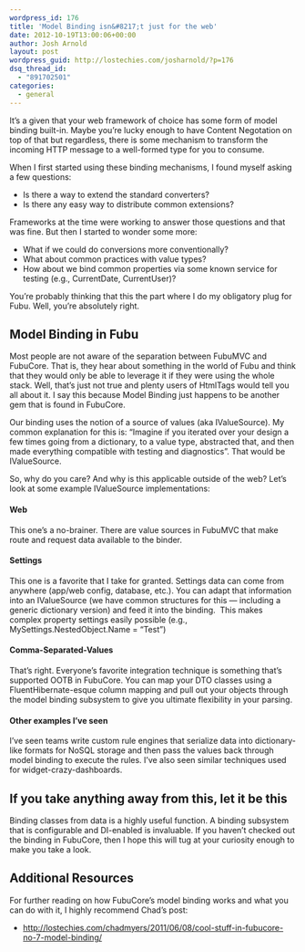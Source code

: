 ```yaml
---
wordpress_id: 176
title: 'Model Binding isn&#8217;t just for the web'
date: 2012-10-19T13:00:06+00:00
author: Josh Arnold
layout: post
wordpress_guid: http://lostechies.com/josharnold/?p=176
dsq_thread_id:
  - "891702501"
categories:
  - general
---
```

It&#8217;s a given that your web framework of choice has some form of model binding built-in. Maybe you&#8217;re lucky enough to have Content Negotation on top of that but regardless, there is some mechanism to transform the incoming HTTP message to a well-formed type for you to consume.

When I first started using these binding mechanisms, I found myself asking a few questions:

  * Is there a way to extend the standard converters?
  * Is there any easy way to distribute common extensions?

Frameworks at the time were working to answer those questions and that was fine. But then I started to wonder some more:

  * What if we could do conversions more conventionally?
  * What about common practices with value types?
  * How about we bind common properties via some known service for testing (e.g., CurrentDate, CurrentUser)?

You&#8217;re probably thinking that this the part where I do my obligatory plug for Fubu. Well, you&#8217;re absolutely right.

## Model Binding in Fubu

Most people are not aware of the separation between FubuMVC and FubuCore. That is, they hear about something in the world of Fubu and think that they would only be able to leverage it if they were using the whole stack. Well, that&#8217;s just not true and plenty users of HtmlTags would tell you all about it. I say this because Model Binding just happens to be another gem that is found in FubuCore.

Our binding uses the notion of a source of values (aka IValueSource). My common explanation for this is: &#8220;Imagine if you iterated over your design a few times going from a dictionary, to a value type, abstracted that, and then made everything compatible with testing and diagnostics&#8221;. That would be IValueSource.

So, why do you care? And why is this applicable outside of the web? Let&#8217;s look at some example IValueSource implementations:

#### Web

This one&#8217;s a no-brainer. There are value sources in FubuMVC that make route and request data available to the binder.

#### Settings

This one is a favorite that I take for granted. Settings data can come from anywhere (app/web config, database, etc.). You can adapt that information into an IValueSource (we have common structures for this &#8212; including a generic dictionary version) and feed it into the binding.  This makes complex property settings easily possible (e.g., MySettings.NestedObject.Name = &#8220;Test&#8221;)

#### Comma-Separated-Values

That&#8217;s right. Everyone&#8217;s favorite integration technique is something that&#8217;s supported OOTB in FubuCore. You can map your DTO classes using a FluentHibernate-esque column mapping and pull out your objects through the model binding subsystem to give you ultimate flexibility in your parsing.

#### Other examples I&#8217;ve seen

I&#8217;ve seen teams write custom rule engines that serialize data into dictionary-like formats for NoSQL storage and then pass the values back through model binding to execute the rules. I&#8217;ve also seen similar techniques used for widget-crazy-dashboards.

## If you take anything away from this, let it be this

Binding classes from data is a highly useful function. A binding subsystem that is configurable and DI-enabled is invaluable. If you haven&#8217;t checked out the binding in FubuCore, then I hope this will tug at your curiosity enough to make you take a look.

## Additional Resources

For further reading on how FubuCore&#8217;s model binding works and what you can do with it, I highly recommend Chad&#8217;s post:

  * <http://lostechies.com/chadmyers/2011/06/08/cool-stuff-in-fubucore-no-7-model-binding/>